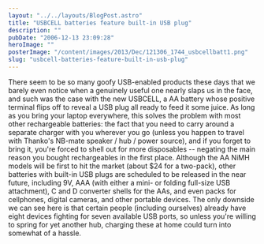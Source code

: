 ```yaml
---
layout: "../../layouts/BlogPost.astro"
title: "USBCELL batteries feature built-in USB plug"
description: ""
pubDate: "2006-12-13 23:09:28"
heroImage: ""
posterImage: "/content/images/2013/Dec/121306_1744_usbcellbatt1.png"
slug: "usbcell-batteries-feature-built-in-usb-plug"
---
```


There seem to be so many goofy USB-enabled products these days that we barely even notice when a genuinely useful one nearly slaps us in the face, and such was the case with the new USBCELL, a AA battery whose positive terminal flips off to reveal a USB plug all ready to feed it some juice. As long as you bring your laptop everywhere, this solves the problem with most other rechargeable batteries: the fact that you need to carry around a separate charger with you wherever you go (unless you happen to travel with Thanko's NB-mate speaker / hub / power source), and if you forget to bring it, you're forced to shell out for more disposables -- negating the main reason you bought rechargeables in the first place. Although the AA NiMH models will be first to hit the market (about $24 for a two-pack), other batteries with built-in USB plugs are scheduled to be released in the near future, including 9V, AAA (with either a mini- or folding full-size USB attachment), C and D converter shells for the AAs, and even packs for cellphones, digital cameras, and other portable devices. The only downside we can see here is that certain people (including ourselves) already have eight devices fighting for seven available USB ports, so unless you're willing to spring for yet another hub, charging these at home could turn into somewhat of a hassle.
